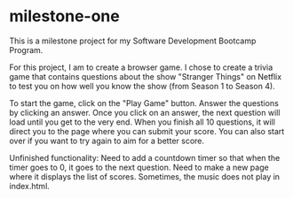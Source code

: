 # milestone-one

This is a milestone project for my Software Development Bootcamp Program. 

For this project, I am to create a browser game. I chose to create a trivia game that contains questions about the show "Stranger Things" on Netflix to test you on how well you know the show (from Season 1 to Season 4).

To start the game, click on the "Play Game" button. Answer the questions by clicking an answer. Once you click on an answer, the next question will load until you get to the very end. When you finish all 10 questions, it will direct you to the page where you can submit your score. You can also start over if you want to try again to aim for a better score.

Unfinished functionality: 
Need to add a countdown timer so that when the timer goes to 0, it goes to the next question.
Need to make a new page where it displays the list of scores.
Sometimes, the music does not play in index.html.